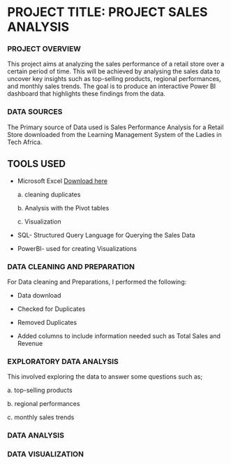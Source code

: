 # PROJECT TITLE: PROJECT SALES ANALYSIS

### PROJECT OVERVIEW
This project aims at analyzing the sales performance of a retail store over a certain period of time. This will be achieved by analysing the sales data to uncover key insights such as top-selling products, regional performances, and monthly sales trends. The goal is to produce an interactive Power BI dashboard that highlights these findings from the data.

### DATA SOURCES
The Primary source of Data used is Sales Performance Analysis for a Retail Store downloaded from the Learning Management System of the Ladies in Tech Africa.

## TOOLS USED
* Microsoft Excel [Download here](https://www.microsoft.com)
  
  a. cleaning duplicates
  
  b. Analysis with the Pivot tables
  
  c. Visualization
  
* SQL- Structured Query Language for Querying the Sales Data
  
* PowerBI- used for creating Visualizations
  
### DATA CLEANING AND PREPARATION
For Data cleaning and Preparations, I performed the following:

* Data download
  
* Checked for Duplicates
  
* Removed Duplicates
  
* Added columns to include information needed such as Total Sales and Revenue
  
### EXPLORATORY DATA ANALYSIS
This involved exploring the data to answer some questions such as;
 
 a. top-selling products
 
 b. regional performances
 
 c. monthly sales trends
 
### DATA ANALYSIS
### DATA VISUALIZATION
